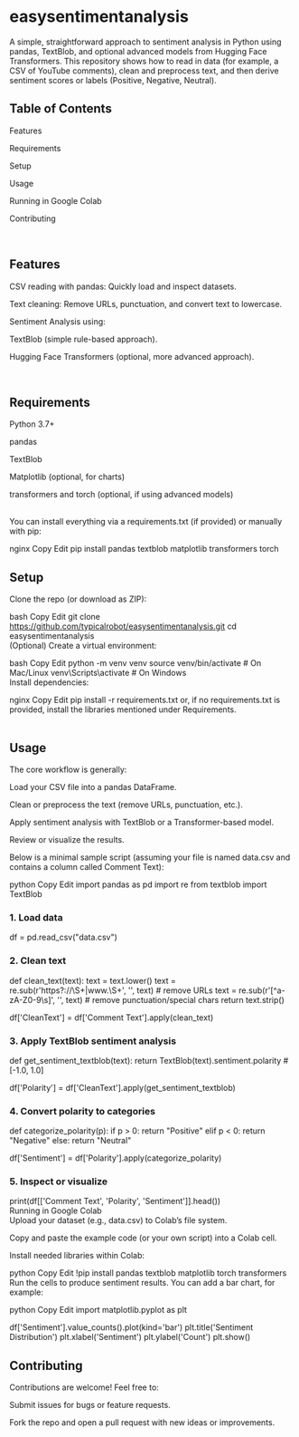 # easysentimentanalysis

A simple, straightforward approach to sentiment analysis in Python using pandas, TextBlob, and optional advanced models from Hugging Face Transformers. This repository shows how to read in data (for example, a CSV of YouTube comments), clean and preprocess text, and then derive sentiment scores or labels (Positive, Negative, Neutral). <br>

## Table of Contents <br>
Features

Requirements

Setup

Usage

Running in Google Colab

Contributing

<br>

## Features <br>
CSV reading with pandas: Quickly load and inspect datasets.

Text cleaning: Remove URLs, punctuation, and convert text to lowercase.

Sentiment Analysis using:

TextBlob (simple rule-based approach).

Hugging Face Transformers (optional, more advanced approach).

<br>

## Requirements <br>

Python 3.7+

pandas

TextBlob

Matplotlib (optional, for charts)

transformers and torch (optional, if using advanced models)

<br>
You can install everything via a requirements.txt (if provided) or manually with pip:

nginx
Copy
Edit
pip install pandas textblob matplotlib transformers torch
<br>
## Setup <br>
Clone the repo (or download as ZIP):

bash
Copy
Edit
git clone https://github.com/typicalrobot/easysentimentanalysis.git
cd easysentimentanalysis
<br>
(Optional) Create a virtual environment:

bash
Copy
Edit
python -m venv venv
source venv/bin/activate  # On Mac/Linux
venv\Scripts\activate     # On Windows
<br>
Install dependencies:

nginx
Copy
Edit
pip install -r requirements.txt
or, if no requirements.txt is provided, install the libraries mentioned under Requirements. <br><br>

## Usage <br>
The core workflow is generally:

Load your CSV file into a pandas DataFrame.

Clean or preprocess the text (remove URLs, punctuation, etc.).

Apply sentiment analysis with TextBlob or a Transformer-based model.

Review or visualize the results.

Below is a minimal sample script (assuming your file is named data.csv and contains a column called Comment Text):

python
Copy
Edit
import pandas as pd
import re
from textblob import TextBlob

### 1. Load data
df = pd.read_csv("data.csv")

### 2. Clean text
def clean_text(text):
    text = text.lower()
    text = re.sub(r'https?://\S+|www\.\S+', '', text)  # remove URLs
    text = re.sub(r'[^a-zA-Z0-9\s]', '', text)         # remove punctuation/special chars
    return text.strip()

df['CleanText'] = df['Comment Text'].apply(clean_text)

### 3. Apply TextBlob sentiment analysis
def get_sentiment_textblob(text):
    return TextBlob(text).sentiment.polarity  # [-1.0, 1.0]

df['Polarity'] = df['CleanText'].apply(get_sentiment_textblob)

### 4. Convert polarity to categories
def categorize_polarity(p):
    if p > 0:
        return "Positive"
    elif p < 0:
        return "Negative"
    else:
        return "Neutral"

df['Sentiment'] = df['Polarity'].apply(categorize_polarity)

### 5. Inspect or visualize
print(df[['Comment Text', 'Polarity', 'Sentiment']].head())
<br>
Running in Google Colab <br>
Upload your dataset (e.g., data.csv) to Colab’s file system.

Copy and paste the example code (or your own script) into a Colab cell.

Install needed libraries within Colab:

python
Copy
Edit
!pip install pandas textblob matplotlib torch transformers
Run the cells to produce sentiment results. You can add a bar chart, for example:

python
Copy
Edit
import matplotlib.pyplot as plt

df['Sentiment'].value_counts().plot(kind='bar')
plt.title('Sentiment Distribution')
plt.xlabel('Sentiment')
plt.ylabel('Count')
plt.show()
<br>
## Contributing <br>
Contributions are welcome! Feel free to:

Submit issues for bugs or feature requests.

Fork the repo and open a pull request with new ideas or improvements.

<br>
